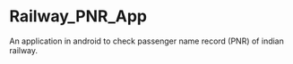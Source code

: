 # Railway_PNR_App
An application in android to check passenger name record (PNR) of indian railway.
